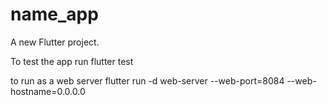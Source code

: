 # name_app

A new Flutter project.

To test the app run
flutter test

to run as a web server 
flutter run -d web-server --web-port=8084 --web-hostname=0.0.0.0
